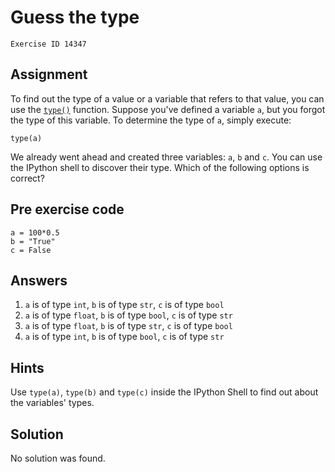 
#  Guess the type

```
Exercise ID 14347
```

##  Assignment 

To find out the type of a value or a variable that refers to that value, you can use the [`type()`](https://docs.python.org/3/library/functions.html#type) function. Suppose you've defined a variable `a`, but you forgot the type of this variable. To determine the type of `a`, simply execute:

```
type(a)

```

We already went ahead and created three variables: `a`, `b` and `c`. You can use the IPython shell to discover their type. Which of the following options is correct?

##  Pre exercise code 

```
a = 100*0.5
b = "True"
c = False
```



##  Answers 
1. `a` is of type `int`, `b` is of type `str`, `c` is of type `bool`
1. `a` is of type `float`, `b` is of type `bool`, `c` is of type `str`
1. `a` is of type `float`, `b` is of type `str`, `c` is of type `bool`
1. `a` is of type `int`, `b` is of type `bool`, `c` is of type `str`


##  Hints 

Use `type(a)`, `type(b)` and `type(c)` inside the IPython Shell to find out about the variables' types.



##  Solution 

No solution was found.


